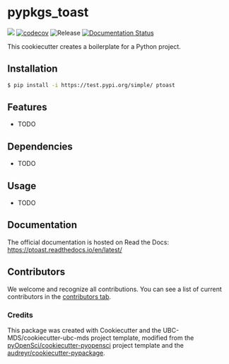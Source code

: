 # pypkgs_toast 

![](https://github.com/jacobmcf/ptoast/workflows/build/badge.svg) [![codecov](https://codecov.io/gh/jacobmcf/ptoast/branch/main/graph/badge.svg)](https://codecov.io/gh/jacobmcf/ptoast) ![Release](https://github.com/jacobmcf/ptoast/workflows/Release/badge.svg) [![Documentation Status](https://readthedocs.org/projects/ptoast/badge/?version=latest)](https://ptoast.readthedocs.io/en/latest/?badge=latest)

This cookiecutter creates a boilerplate for a Python project.

## Installation

```bash
$ pip install -i https://test.pypi.org/simple/ ptoast
```

## Features

- TODO

## Dependencies

- TODO

## Usage

- TODO

## Documentation

The official documentation is hosted on Read the Docs: https://ptoast.readthedocs.io/en/latest/

## Contributors

We welcome and recognize all contributions. You can see a list of current contributors in the [contributors tab](https://github.com/jacobmcf/ptoast/graphs/contributors).

### Credits

This package was created with Cookiecutter and the UBC-MDS/cookiecutter-ubc-mds project template, modified from the [pyOpenSci/cookiecutter-pyopensci](https://github.com/pyOpenSci/cookiecutter-pyopensci) project template and the [audreyr/cookiecutter-pypackage](https://github.com/audreyr/cookiecutter-pypackage).
